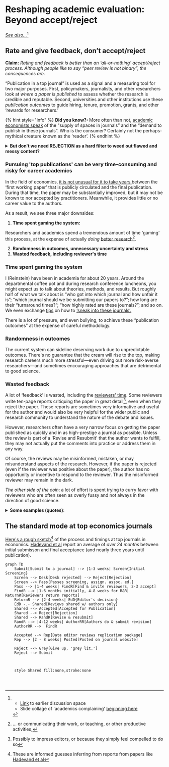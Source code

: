# Reshaping academic evaluation: Beyond accept/reject

[_See also..._](#user-content-fn-1)[^1]

## Rate and give feedback, don’t accept/reject

**Claim:** _Rating and feedback is better than an ‘all-or-nothing’ accept/reject process. Although people like to say “peer review is not binary”, the consequences are._&#x20;

“Publication in a top journal” is used as a signal and a measuring tool for two major purposes. First, policymakers, journalists, and other researchers look at _where a paper is published_ to assess whether the research is credible and reputable. Second, universities and other institutions use these _publication outcomes_ to guide hiring, tenure, promotion, grants, and other ‘rewards for researchers.’

{% hint style="info" %}
**Did you know?:** More often than not, [academic economists speak](https://twitter.com/search?q=%22Yes%20I%20always%20found%20it%20bizarre%20that%20we%20talk%20about%20the%20%E2%80%9Csupply%E2%80%9D%20of%20spots%20in%20coveted%20journals%20vs%20the%20%E2%80%9Cdemand%E2%80%9D%20for%20publishing%20there%22\&src=typed\_query) of the "supply of spaces in journals” and the “demand to publish in these journals”. Who is the consumer? Certainly not the perhaps-mythical creature known as the ‘reader’.
{% endhint %}

<details>

<summary><strong>But don't we need REJECTION as a hard filter to weed out flawed and messy content?</strong></summary>

Perhaps not. We are accustomed to using ratings as filters in our daily lives. Readers, grantmakers, and policymakers can set their own threshold. They could disregard papers and projects that fail to meet, for instance, a standard of at least two peer reviews, an average accuracy rating above 3, and an average impact rating exceeding 4.

</details>

### Pursuing 'top publications' can be very time-consuming and risky for career academics

In the field of economics, [it is not unusual for it to take years ](https://www.nber.org/papers/w29147)between the ‘first working paper’ that is publicly circulated and the final publication. During that time, the paper may be substantially improved, but it may not be known to nor accepted by practitioners. Meanwhile, it provides little or no career value to the authors.

As a result, we see three major downsides:

1. **Time spent gaming the system:**

Researchers and academics spend a tremendous amount of time 'gaming' this process, at the expense of actually _doing_ [better research](#user-content-fn-2)[^2].

2. **Randomness in outcomes, unnecessary uncertainty and stress**
3. **Wasted feedback, including reviewer's time**

### **Time spent gaming the system**

I (Reinstein) have been in academia for about 20 years. Around the departmental coffee pot  and during research conference luncheons, you might expect us to talk about theories, methods, and results. But roughly half of what we talk about is “who got into which journal and how unfair it is”; “which journal should we be submitting our papers to?”; how long are their “turnaround times?”; “how highly rated are these journals?”; and so on. We even exchange [tips](https://twitter.com/search?q=%22%20how%20to%20strategically%20please%20referees%20and%20sneak%20it%20into%20journals%22\&src=typed\_query) on how to [‘sneak into these journals’.](https://twitter.com/GivingTools/status/1188786422381268992)

There is a lot of pressure, and even bullying, to achieve these “publication outcomes” at the expense of careful methodology.

### **Randomness in outcomes**

The current system can sideline deserving work due to unpredictable outcomes. There's no guarantee that the cream will rise to the top, making research careers much more stressful—even driving out more risk-averse researchers—and sometimes encouraging approaches that are detrimental to good science.

### **Wasted feedback**

A lot of ‘feedback’ is wasted, including the [reviewers' time](https://www.aje.com/arc/peer-review-process-15-million-hours-lost-time/).  Some reviewers write ten-page reports critiquing the paper in great detail[^3], even when they reject the paper. These reports are sometimes very informative and useful for the author and would also be very helpful for the wider public and research community to understand the nature of the debate and issues.

However, researchers often have a very narrow focus on getting the paper published as quickly and in as high-prestige a journal as possible. Unless the review is part of a 'Revise and Resubmit' that the author wants to fulfill, they may not actually put the comments into practice or address them in any way.

Of course, the reviews may be misinformed, mistaken, or may misunderstand aspects of the research. However, if the paper is rejected (even if the reviewer was positive about the paper), the author has no opportunity or incentive to respond to the reviewer. Thus the misinformed reviewer may remain in the dark.

_The other side of the coin_: a lot of effort is spent trying to curry favor with reviewers who are often seen as overly fussy and not always in the direction of good science.

<details>

<summary><strong>Some examples (quotes)</strong>:<br></summary>

John List (Twitter [5 July 2023)](https://twitter.com/GivingTools/status/1676663162349789185): "We are resubmitting a revision of our study to a journal and the letter to the editor and reporters is 101 pages, single-spaced. Does it have to be this way?"

Paola Masuzzo; “I was told that publishing in Nature/Cell/Science was more important than everything else.”

Anonymous; "This game takes away the creativity, the risk, the ‘right to fail’. This last item is for me, personally, very important and often underestimated. Science is mostly messy. Whoever tells us otherwise, is not talking about Science.”

</details>



## The standard mode at top economics journals

[Here's a rough sketch](#user-content-fn-4)[^4] of the process and timings at top journals in economics. [Hadevand et al](https://pubs.aeaweb.org/doi/pdfplus/10.1257/jel.20221653) report an average of _over 24 months_ between initial submisson and final acceptance (and nearly three years until publication).

```mermaid
graph TD
    Submit[Submit to a journal] --> |1-3 weeks| Screen{Initial Screening}
    Screen --> Desk[Desk rejected] --> Reject[Rejection]
    Screen --> Pass[Passes screening, assign. assoc. ed.] 
    Pass --> |1-4 weeks| FindR[Find & invite reviewers, 2-3 accept]
    FindR --> |1-6 months initially, 4-8 weeks for R&R| ReturnR[Reviewers return reports]
    ReturnR --> |2-4 weeks| EdD{Editor's decision}
    EdD -.- Shared[Reviews shared w/ authors only] 
    Shared --> Accepted[Accepted for Publication]
    Shared --> Reject[Rejection]
    Shared --> RandR[Revise & resubmit]
    RandR --> |4-12 weeks| AuthorRR[Authors do & submit revision]  
    AuthorRR -->  FindR

    Accepted --> Rep[Data editor reviews replication package] 
    Rep --> |2 - 8 weeks| Posted[Posted on journal website]

    Reject --> Grey[Give up, 'grey lit.']
    Reject --> Submit



    style Shared fill:none,stroke:none

    
   
```

[^1]: * [Link](https://docs.google.com/document/d/1GFISlF5TieCuA6jDYkYlNWaEpuEYrr\_zTmaVpTfBg4A/edit#heading=h.e1wqoks5tivx) to earlier discussion space

    <!---->

    * Slide collage of 'academics complaining' [beginning here](https://docs.google.com/presentation/d/194u2NNvFSvc3IOfQwIrF5d4W3eFyW9GXrw\_igWQOS3g/edit#slide=id.g15b6b3080d0\_0\_521)

[^2]: ... or communicating their work, or teaching, or other productive activities,

[^3]: Possibly to impress editors, or because they simply feel compelled to do so

[^4]: These are informed guesses inferring from reports from papers like [Hadevand et al](https://pubs.aeaweb.org/doi/pdfplus/10.1257/jel.20221653)
